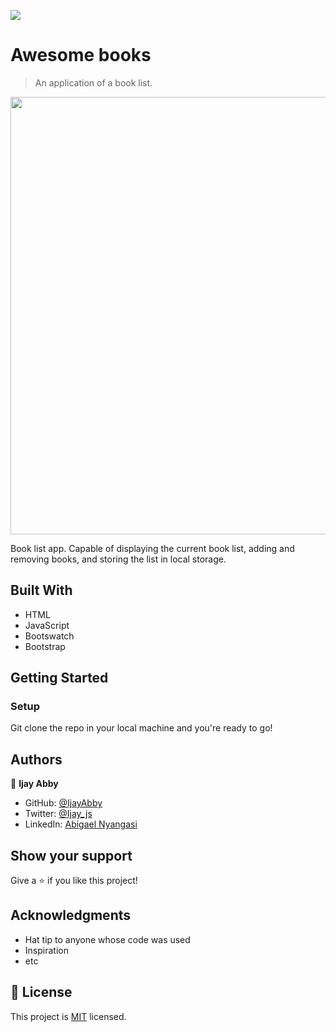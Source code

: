 ![](https://img.shields.io/badge/Microverse-blueviolet)

# Awesome books 

> An application of a book list.

<img src="https://user-images.githubusercontent.com/43843720/124982660-a1f9db80-e03f-11eb-897b-15c3479cb416.png" width="700">

Book list app. Capable of displaying the current book list, adding and removing books, and storing the list in local storage. 

## Built With

- HTML
- JavaScript
- Bootswatch
- Bootstrap


## Getting Started

### Setup

Git clone the repo in your local machine and you're ready to go! 


## Authors

👤 **Ijay Abby**

- GitHub: [@IjayAbby](https://github.com/IjayAbby)
- Twitter: [@Ijay_js](https://twitter.com/Ijay_js)
- LinkedIn: [Abigael Nyangasi](https://www.linkedin.com/in/ijayabby4/)

## Show your support

Give a ⭐️ if you like this project!

## Acknowledgments

- Hat tip to anyone whose code was used
- Inspiration
- etc

## 📝 License

This project is [MIT](https://github.com/IjayAbby/Web-Scraper-Ruby-Capstone-Project/blob/development/LICENSE) licensed.